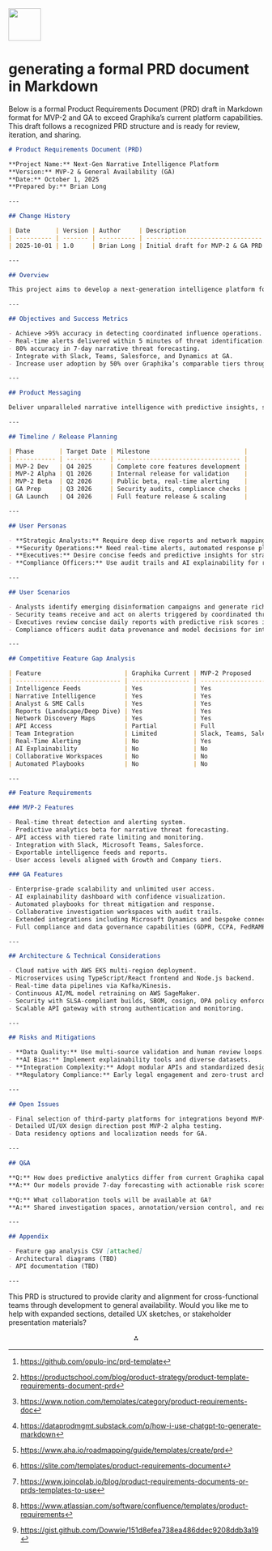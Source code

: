 <img src="https://r2cdn.perplexity.ai/pplx-full-logo-primary-dark%402x.png" style="height:64px;margin-right:32px"/>

# generating a formal PRD document in Markdown

Below is a formal Product Requirements Document (PRD) draft in Markdown format for MVP-2 and GA to exceed Graphika’s current platform capabilities. This draft follows a recognized PRD structure and is ready for review, iteration, and sharing.

```markdown
# Product Requirements Document (PRD)

**Project Name:** Next-Gen Narrative Intelligence Platform  
**Version:** MVP-2 & General Availability (GA)  
**Date:** October 1, 2025  
**Prepared by:** Brian Long

---

## Change History

| Date       | Version | Author     | Description                      |
| ---------- | ------- | ---------- | -------------------------------- |
| 2025-10-01 | 1.0     | Brian Long | Initial draft for MVP-2 & GA PRD |

---

## Overview

This project aims to develop a next-generation intelligence platform focused on social and narrative network analysis, threat detection, and predictive analytics. The platform will surpass Graphika’s current capabilities by delivering faster, more accurate insights with deeper integration and collaborative tools for government, enterprise, and media customers.

---

## Objectives and Success Metrics

- Achieve >95% accuracy in detecting coordinated influence operations.
- Real-time alerts delivered within 5 minutes of threat identification.
- 80% accuracy in 7-day narrative threat forecasting.
- Integrate with Slack, Teams, Salesforce, and Dynamics at GA.
- Increase user adoption by 50% over Graphika’s comparable tiers through superior UX/UI.

---

## Product Messaging

Deliver unparalleled narrative intelligence with predictive insights, seamless integrations, and collaborative workflows to empower proactive decision-making against evolving digital threats.

---

## Timeline / Release Planning

| Phase       | Target Date | Milestone                          |
| ----------- | ----------- | ---------------------------------- |
| MVP-2 Dev   | Q4 2025     | Complete core features development |
| MVP-2 Alpha | Q1 2026     | Internal release for validation    |
| MVP-2 Beta  | Q2 2026     | Public beta, real-time alerting    |
| GA Prep     | Q3 2026     | Security audits, compliance checks |
| GA Launch   | Q4 2026     | Full feature release & scaling     |

---

## User Personas

- **Strategic Analysts:** Require deep dive reports and network mappings for threat assessment.
- **Security Operations:** Need real-time alerts, automated response playbooks, and cross-platform tools.
- **Executives:** Desire concise feeds and predictive insights for strategic decisions.
- **Compliance Officers:** Use audit trails and AI explainability for regulatory assurance.

---

## User Scenarios

- Analysts identify emerging disinformation campaigns and generate rich network maps with annotations.
- Security teams receive and act on alerts triggered by coordinated threats in social media ecosystems.
- Executives review concise daily reports with predictive risk scores influencing policy adjustments.
- Compliance officers audit data provenance and model decisions for internal and external transparency.

---

## Competitive Feature Gap Analysis

| Feature                       | Graphika Current | MVP-2 Proposed           | GA Proposed                        |
| ----------------------------- | ---------------- | ------------------------ | ---------------------------------- |
| Intelligence Feeds            | Yes              | Yes                      | Enhanced scope and speed           |
| Narrative Intelligence        | Yes              | Yes                      | Advanced predictive models         |
| Analyst & SME Calls           | Yes              | Yes                      | Expanded access and responsiveness |
| Reports (Landscape/Deep Dive) | Yes              | Yes                      | Customizable and exportable        |
| Network Discovery Maps        | Yes              | Yes                      | More granular and interactive      |
| API Access                    | Partial          | Full                     | Extended multi-platform support    |
| Team Integration              | Limited          | Slack, Teams, Salesforce | + Dynamics and custom platforms    |
| Real-Time Alerting            | No               | Yes                      | Yes, with automation playbooks     |
| AI Explainability             | No               | No                       | Fully implemented                  |
| Collaborative Workspaces      | No               | No                       | Yes                                |
| Automated Playbooks           | No               | No                       | Yes                                |

---

## Feature Requirements

### MVP-2 Features

- Real-time threat detection and alerting system.
- Predictive analytics beta for narrative threat forecasting.
- API access with tiered rate limiting and monitoring.
- Integration with Slack, Microsoft Teams, Salesforce.
- Exportable intelligence feeds and reports.
- User access levels aligned with Growth and Company tiers.

### GA Features

- Enterprise-grade scalability and unlimited user access.
- AI explainability dashboard with confidence visualization.
- Automated playbooks for threat mitigation and response.
- Collaborative investigation workspaces with audit trails.
- Extended integrations including Microsoft Dynamics and bespoke connectors.
- Full compliance and data governance capabilities (GDPR, CCPA, FedRAMP).

---

## Architecture & Technical Considerations

- Cloud native with AWS EKS multi-region deployment.
- Microservices using TypeScript/React frontend and Node.js backend.
- Real-time data pipelines via Kafka/Kinesis.
- Continuous AI/ML model retraining on AWS SageMaker.
- Security with SLSA-compliant builds, SBOM, cosign, OPA policy enforcement.
- Scalable API gateway with strong authentication and monitoring.

---

## Risks and Mitigations

- **Data Quality:** Use multi-source validation and human review loops.
- **AI Bias:** Implement explainability tools and diverse datasets.
- **Integration Complexity:** Adopt modular APIs and standardized design.
- **Regulatory Compliance:** Early legal engagement and zero-trust architecture principles.

---

## Open Issues

- Final selection of third-party platforms for integrations beyond MVP-2.
- Detailed UI/UX design direction post MVP-2 alpha testing.
- Data residency options and localization needs for GA.

---

## Q&A

**Q:** How does predictive analytics differ from current Graphika capabilities?  
**A:** Our models provide 7-day forecasting with actionable risk scores, whereas Graphika’s is limited to reactive detection.

**Q:** What collaboration tools will be available at GA?  
**A:** Shared investigation spaces, annotation/version control, and real-time team notifications.

---

## Appendix

- Feature gap analysis CSV [attached]
- Architectural diagrams (TBD)
- API documentation (TBD)

---
```

This PRD is structured to provide clarity and alignment for cross-functional teams through development to general availability. Would you like me to help with expanded sections, detailed UX sketches, or stakeholder presentation materials?
<span style="display:none">[^1][^2][^3][^4][^5][^6][^7][^8][^9]</span>

<div align="center">⁂</div>

[^1]: https://github.com/opulo-inc/prd-template

[^2]: https://productschool.com/blog/product-strategy/product-template-requirements-document-prd

[^3]: https://www.notion.com/templates/category/product-requirements-doc

[^4]: https://dataprodmgmt.substack.com/p/how-i-use-chatgpt-to-generate-markdown

[^5]: https://www.aha.io/roadmapping/guide/templates/create/prd

[^6]: https://slite.com/templates/product-requirements-document

[^7]: https://www.joincolab.io/blog/product-requirements-documents-or-prds-templates-to-use

[^8]: https://www.atlassian.com/software/confluence/templates/product-requirements

[^9]: https://gist.github.com/Dowwie/151d8efea738ea486ddec9208ddb3a19
